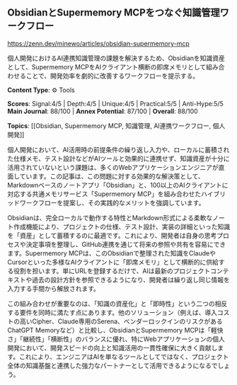 ## ObsidianとSupermemory MCPをつなぐ知識管理ワークフロー

https://zenn.dev/minewo/articles/obsidian-supermemory-mcp

個人開発におけるAI連携知識管理の課題を解決するため、Obsidianを知識資産として、Supermemory MCPをAIクライアント横断の即席メモリとして組み合わせることで、開発効率を劇的に改善するワークフローを提示する。

**Content Type**: ⚙️ Tools

**Scores**: Signal:4/5 | Depth:4/5 | Unique:4/5 | Practical:5/5 | Anti-Hype:5/5
**Main Journal**: 88/100 | **Annex Potential**: 87/100 | **Overall**: 88/100

**Topics**: [[Obsidian, Supermemory MCP, 知識管理, AI連携ワークフロー, 個人開発]]

個人開発において、AI活用時の前提条件の繰り返し入力や、ローカルに蓄積された仕様メモ、テスト設計などがAIツールと効果的に連携せず、知識資産が十分に活用されていないという課題は、多くのWebアプリケーションエンジニアが直面しています。この記事は、この問題に対する効果的な解決策として、Markdownベースのノートアプリ「Obsidian」と、100以上のAIクライアントに対応する共通メモリサービス「Supermemory MCP」を組み合わせたハイブリッドワークフローを提案し、その実践的なメリットを強調しています。

Obsidianは、完全ローカルで動作する特性とMarkdown形式による柔軟なノート作成機能により、プロジェクトの仕様、テスト設計、実装の詳細といった知識を「資産」として蓄積するのに最適です。これにより、開発者は自身の思考プロセスや決定事項を整理し、GitHub連携を通じて将来の参照や共有を容易にできます。Supermemory MCPは、このObsidianで整理された知識をClaudeやCursorといった多様なAIクライアントに「即席メモリ」として横断的に供給する役割を担います。単にURLを登録するだけで、AIは最新のプロジェクトコンテキストや過去の設計方針を参照できるようになり、開発者は繰り返し同じ情報を入力する手間から解放されます。

この組み合わせが重要なのは、「知識の資産化」と「即時性」という二つの相反する要件を同時に満たす点にあります。他のソリューション（例えば、導入コストの高いCipher、Claude専用のSerena、ベンダーロックインのリスクがあるChatGPT Memoryなど）と比較し、ObsidianとSupermemory MCPは「軽快さ」「継続性」「横断性」のバランスに優れ、特にWebアプリケーションの個人開発において、開発スピードの向上と知識活用の一貫性確保に大きく貢献します。これにより、エンジニアはAIを単なるツールとしてではなく、プロジェクト全体の知識基盤と連携した強力なパートナーとして活用できるようになるでしょう。